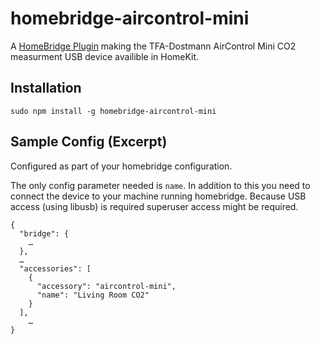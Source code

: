 # homebridge-aircontrol-mini

A [HomeBridge Plugin](https://github.com/nfarina) making the TFA-Dostmann AirControl Mini CO2 measurment USB device availible in HomeKit.

## Installation

```
sudo npm install -g homebridge-aircontrol-mini
```

## Sample Config (Excerpt)

Configured as part of your homebridge configuration.

The only config parameter needed is `name`. In addition to this you need to connect the device to your machine running homebridge. Because USB access (using libusb) is required superuser access might be required.


```
{
  "bridge": {
    …
  },
  …
  "accessories": [
    {
      "accessory": "aircontrol-mini",
      "name": "Living Room CO2"
    }
  ],
	…
}

```